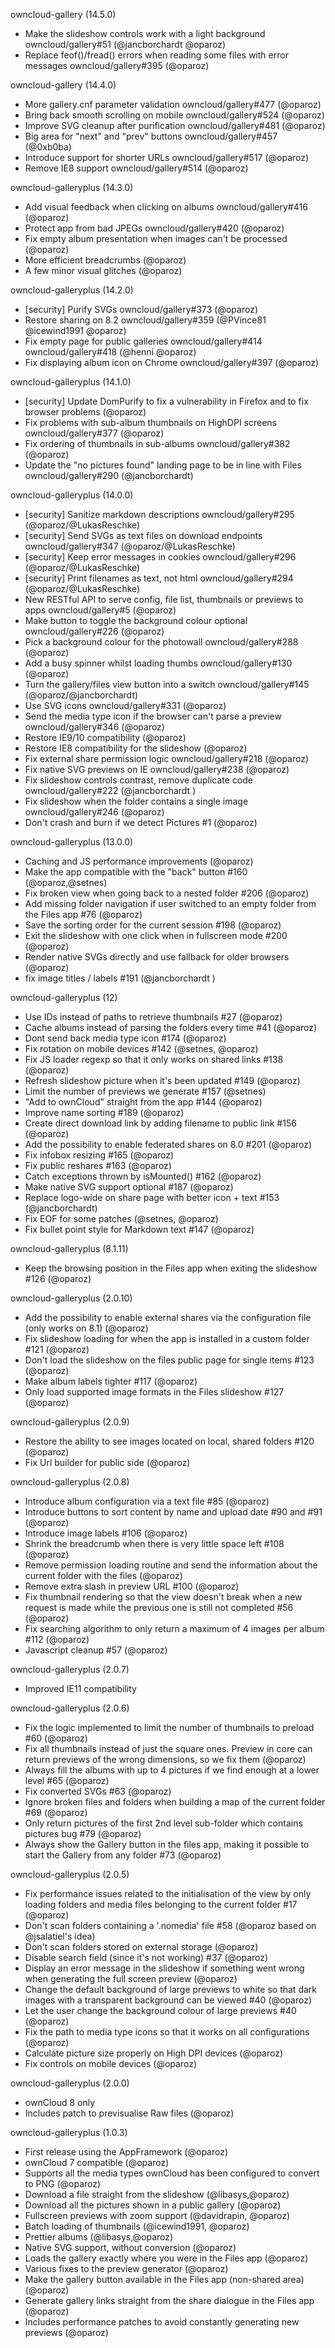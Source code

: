 owncloud-gallery (14.5.0)
* Make the slideshow controls work with a light background owncloud/gallery#51 (@jancborchardt @oparoz)
* Replace feof()/fread() errors when reading some files with error messages owncloud/gallery#395 (@oparoz)

owncloud-gallery (14.4.0)
* More gallery.cnf parameter validation owncloud/gallery#477 (@oparoz)
* Bring back smooth scrolling on mobile owncloud/gallery#524 (@oparoz)
* Improve SVG cleanup after purification owncloud/gallery#481 (@oparoz)
* Big area for "next" and "prev" buttons owncloud/gallery#457 (@0xb0ba)
* Introduce support for shorter URLs owncloud/gallery#517 (@oparoz)
* Remove IE8 support owncloud/gallery#514 (@oparoz)

owncloud-galleryplus (14.3.0)
* Add visual feedback when clicking on albums owncloud/gallery#416 (@oparoz)
* Protect app from bad JPEGs owncloud/gallery#420 (@oparoz)
* Fix empty album presentation when images can't be processed (@oparoz)
* More efficient breadcrumbs (@oparoz)
* A few minor visual glitches (@oparoz)

owncloud-galleryplus (14.2.0)
* [security] Purify SVGs owncloud/gallery#373 (@oparoz)
* Restore sharing on 8.2 owncloud/gallery#359 (@PVince81 @icewind1991 @oparoz)
* Fix empty page for public galleries owncloud/gallery#414 owncloud/gallery#418 (@henni @oparoz)
* Fix displaying album icon on Chrome owncloud/gallery#397 (@oparoz)

owncloud-galleryplus (14.1.0)
* [security] Update DomPurify to fix a vulnerability in Firefox and to fix browser problems (@oparoz)
* Fix problems with sub-album thumbnails on HighDPI screens owncloud/gallery#377 (@oparoz)
* Fix ordering of thumbnails in sub-albums owncloud/gallery#382 (@oparoz)
* Update the "no pictures found" landing page to be in line with Files owncloud/gallery#290 (@jancborchardt)

owncloud-galleryplus (14.0.0)
* [security] Sanitize markdown descriptions owncloud/gallery#295 (@oparoz/@LukasReschke)
* [security] Send SVGs as text files on download endpoints owncloud/gallery#347 (@oparoz/@LukasReschke)
* [security] Keep error messages in cookies owncloud/gallery#296 (@oparoz/@LukasReschke)
* [security] Print filenames as text, not html owncloud/gallery#294 (@oparoz/@LukasReschke)
* New RESTful API to serve config, file list, thumbnails or previews to apps owncloud/gallery#5 (@oparoz)
* Make button to toggle the background colour optional owncloud/gallery#226 (@oparoz)
* Pick a background colour for the photowall owncloud/gallery#288 (@oparoz)
* Add a busy spinner whilst loading thumbs owncloud/gallery#130 (@oparoz)
* Turn the gallery/files view button into a switch owncloud/gallery#145 (@oparoz/@jancborchardt)
* Use SVG icons owncloud/gallery#331 (@oparoz)
* Send the media type icon if the browser can't parse a preview owncloud/gallery#346 (@oparoz)
* Restore IE9/10 compatibility (@oparoz)
* Restore IE8 compatibility for the slideshow (@oparoz)
* Fix external share permission logic owncloud/gallery#218 (@oparoz)
* Fix native SVG previews on IE owncloud/gallery#238 (@oparoz)
* Fix slideshow controls contrast, remove duplicate code owncloud/gallery#222 (@jancborchardt )
* Fix slideshow when the folder contains a single image owncloud/gallery#246 (@oparoz)
* Don't crash and burn if we detect Pictures #1 (@oparoz)

owncloud-galleryplus (13.0.0)
* Caching and JS performance improvements (@oparoz)
* Make the app compatible with the "back" button #160 (@oparoz,@setnes)
* Fix broken view when going back to a nested folder #206 (@oparoz)
* Add missing folder navigation if user switched to an empty folder from the Files app #76 (@oparoz)
* Save the sorting order for the current session #198 (@oparoz)
* Exit the slideshow with one click when in fullscreen mode #200 (@oparoz)
* Render native SVGs directly and use fallback for older browsers (@oparoz)
* fix image titles / labels #191 (@jancborchardt )

owncloud-galleryplus (12)
* Use IDs instead of paths to retrieve thumbnails #27 (@oparoz)
* Cache albums instead of parsing the folders every time #41 (@oparoz)
* Dont send back media type icon #174 (@oparoz)
* Fix rotation on mobile devices #142 (@setnes, @oparoz)
* Fix JS loader regexp so that it only works on shared links #138 (@oparoz)
* Refresh slideshow picture when it's been updated #149 (@oparoz)
* Limit the number of previews we generate #157 (@setnes)
* "Add to ownCloud" straight from the app #144 (@oparoz)
* Improve name sorting #189 (@oparoz)
* Create direct download link by adding filename to public link #156 (@oparoz)
* Add the possibility to enable federated shares on 8.0 #201 (@oparoz)
* Fix infobox resizing #165 (@oparoz)
* Fix public reshares #163 (@oparoz)
* Catch exceptions thrown by isMounted() #162 (@oparoz)
* Make native SVG support optional #187 (@oparoz)
* Replace logo-wide on share page with better icon + text #153 (@jancborchardt)
* Fix EOF for some patches (@setnes, @oparoz)
* Fix bullet point style for Markdown text #147 (@oparoz)

owncloud-galleryplus (8.1.11)
* Keep the browsing position in the Files app when exiting the slideshow #126 (@oparoz)

owncloud-galleryplus (2.0.10)
* Add the possibility to enable external shares via the configuration file (only works on 8.1) (@oparoz)
* Fix slideshow loading for when the app is installed in a custom folder #121 (@oparoz)
* Don't load the slideshow on the files public page for single items #123 (@oparoz)
* Make album labels tighter #117 (@oparoz)
* Only load supported image formats in the Files slideshow #127 (@oparoz)

owncloud-galleryplus (2.0.9)
* Restore the ability to see images located on local, shared folders #120 (@oparoz)
* Fix Url builder for public side (@oparoz)

owncloud-galleryplus (2.0.8)
* Introduce album configuration via a text file #85 (@oparoz)
* Introduce buttons to sort content by name and upload date #90 and #91 (@oparoz)
* Introduce image labels #106 (@oparoz)
* Shrink the breadcrumb when there is very little space left #108 (@oparoz)
* Remove permission loading routine and send the information about the current folder with the files (@oparoz)
* Remove extra slash in preview URL #100 (@oparoz)
* Fix thumbnail rendering so that the view doesn't break when a new request is made while the previous one is still not completed #56 (@oparoz)
* Fix searching algorithm to only return a maximum of 4 images per album #112 (@oparoz)
* Javascript cleanup #57 (@oparoz)

owncloud-galleryplus (2.0.7)
* Improved IE11 compatibility

owncloud-galleryplus (2.0.6)
* Fix the logic implemented to limit the number of thumbnails to preload #60 (@oparoz)
* Fix all thumbnails instead of just the square ones. Preview in core can return previews of the wrong dimensions, so we fix them (@oparoz)
* Always fill the albums with up to 4 pictures if we find enough at a lower level #65 (@oparoz)
* Fix converted SVGs #63 (@oparoz)
* Ignore broken files and folders when building a map of the current folder #69 (@oparoz)
* Only return pictures of the first 2nd level sub-folder which contains pictures bug #79 (@oparoz)
* Always show the Gallery button in the files app, making it possible to start the Gallery from any folder #73 (@oparoz)

owncloud-galleryplus (2.0.5)
* Fix performance issues related to the initialisation of the view by only loading folders and media files belonging to the current folder #17 (@oparoz)
* Don't scan folders containing a '.nomedia' file #58 (@oparoz based on @jsalatiel's idea)
* Don't scan folders stored on external storage (@oparoz)
* Disable search field (since it's not working) #37 (@oparoz)
* Display an error message in the slideshow if something went wrong when generating the full screen preview (@oparoz)
* Change the default background of large previews to white so that dark images with a transparent background can be viewed #40 (@oparoz)
* Let the user change the background colour of large previews #40 (@oparoz)
* Fix the path to media type icons so that it works on all configurations (@oparoz)
* Calculate picture size properly on High DPI devices (@oparoz)
* Fix controls on mobile devices (@oparoz)

owncloud-galleryplus (2.0.0)
* ownCloud 8 only
* Includes patch to previsualise Raw files (@oparoz)

owncloud-galleryplus (1.0.3)
* First release using the AppFramework (@oparoz)
* ownCloud 7 compatible (@oparoz)
* Supports all the media types ownCloud has been configured to convert to PNG (@oparoz)
* Download a file straight from the slideshow (@libasys,@oparoz)
* Download all the pictures shown in a public gallery (@oparoz)
* Fullscreen previews with zoom support (@davidrapin, @oparoz)
* Batch loading of thumbnails (@icewind1991, @oparoz)
* Prettier albums (@libasys,@oparoz)
* Native SVG support, without conversion (@oparoz)
* Loads the gallery exactly where you were in the Files app (@oparoz)
* Various fixes to the preview generator (@oparoz)
* Make the gallery button available in the Files app (non-shared area) (@oparoz)
* Generate gallery links straight from the share dialogue in the Files app (@oparoz)
* Includes performance patches to avoid constantly generating new previews (@oparoz)
